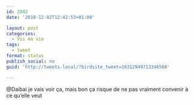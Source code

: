 ```yaml
---
id: 2042
date: '2010-12-02T12:42:53+01:00'

layout: post
categories:
  - Vis ma vie
tags:
  - tweet
format: status
publish_social: no
guid: 'http://tweets.local/?birdsite_tweet=10312949713346560'

---
```


@Daibai je vais voir ça, mais bon ça risque de ne pas vraiment convenir à ce qu’elle veut
